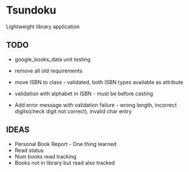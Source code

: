 # Tsundoku
Lightweight library application

## TODO
* google_books_data unit testing

* remove all old requirements
* move ISBN to class - validated, both ISBN types available as attribute
* validation with alphabet in ISBN - must be before casting
* Add error message with validation failure - wrong length, incorrect digits(check digit not correct), invalid char entry


## IDEAS
* Personal Book Report - One thing learned
* Read status
* Num books read tracking
* Books not in library but read also tracked
